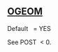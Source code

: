 ## [OGEOM](https://nexus.hexagon.com/documentationcenter/bundle/MSC_Nastran_2022.4/page/Nastran_Combined_Book/qrg/parameters/TOC.OGEOM.xhtml)

Default    = YES

See  POST  < 0.

